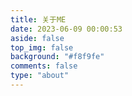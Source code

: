 ```yaml
---
title: 关于ME
date: 2023-06-09 00:00:53
aside: false
top_img: false
background: "#f8f9fe"
comments: false
type: "about"
---
```

